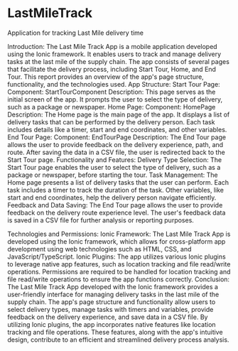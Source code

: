# LastMileTrack
Application for tracking Last Mile delivery time

Introduction: The Last Mile Track App is a mobile application developed using the Ionic framework. It enables users to track and manage delivery tasks at the last mile of the supply chain. The app consists of several pages that facilitate the delivery process, including Start Tour, Home, and End Tour. This report provides an overview of the app's page structure, functionality, and the technologies used.
App  Structure:
Start Tour Page:
Component: StartTourComponent
Description: This page serves as the initial screen of the app. It prompts the user to select the type of delivery, such as a package or newspaper.
Home Page:
Component: HomePage
Description: The Home page is the main page of the app. It displays a list of delivery tasks that can be performed by the delivery person. Each task includes details like a timer, start and end coordinates, and other variables.
End Tour Page:
Component: EndTourPage
Description: The End Tour page allows the user to provide feedback on the delivery experience, path, and route. After saving the data in a CSV file, the user is redirected back to the Start Tour page.
Functionality and Features:
Delivery Type Selection:
The Start Tour page enables the user to select the type of delivery, such as a package or newspaper, before starting the tour.
Task Management:
The Home page presents a list of delivery tasks that the user can perform.
Each task includes a timer to track the duration of the task.
Other variables, like start and end coordinates, help the delivery person navigate efficiently.
Feedback and Data Saving:
The End Tour page allows the user to provide feedback on the delivery route experience level.
The user's feedback data is saved in a CSV file for further analysis or reporting purposes.




Technologies and Permissions:
Ionic Framework:
The Last Mile Track App is developed using the Ionic framework, which allows for cross-platform app development using web technologies such as HTML, CSS, and JavaScript/TypeScript.
Ionic Plugins:
The app utilizes various Ionic plugins to leverage native app features, such as location tracking and file read/write operations.
Permissions are required to be handled for location tracking and file read/write operations to ensure the app functions correctly.
Conclusion: The Last Mile Track App developed with the Ionic framework provides a user-friendly interface for managing delivery tasks in the last mile of the supply chain. The app's page structure and functionality allow users to select delivery types, manage tasks with timers and variables, provide feedback on the delivery experience, and save data in a CSV file. 
By utilizing Ionic plugins, the app incorporates native features like location tracking and file operations. These features, along with the app's intuitive design, contribute to an efficient and streamlined delivery process analysis.

